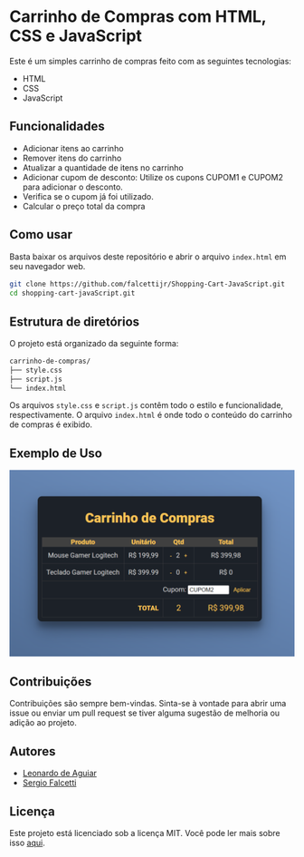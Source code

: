 Carrinho de Compras com HTML, CSS e JavaScript
==============================================

Este é um simples carrinho de compras feito com as seguintes tecnologias:

*   HTML
*   CSS
*   JavaScript

Funcionalidades
---------------

*   Adicionar itens ao carrinho
*   Remover itens do carrinho
*   Atualizar a quantidade de itens no carrinho
*   Adicionar cupom de desconto: Utilize os cupons CUPOM1 e CUPOM2 para adicionar o desconto.
*   Verifica se o cupom já foi utilizado.
*   Calcular o preço total da compra

Como usar
---------

Basta baixar os arquivos deste repositório e abrir o arquivo `index.html` em seu navegador web.

```bash
git clone https://github.com/falcettijr/Shopping-Cart-JavaScript.git
cd shopping-cart-javaScript.git
```

Estrutura de diretórios
-----------------------

O projeto está organizado da seguinte forma:

```text
carrinho-de-compras/
├── style.css
├── script.js
└── index.html
```

Os arquivos `style.css` e `script.js` contêm todo o estilo e funcionalidade, respectivamente.
O arquivo `index.html` é onde todo o conteúdo do carrinho de compras é exibido.

Exemplo de Uso
--------------

![imagem do carrinho de compras](carrinhoScreenshot2.png)

Contribuições
-------------

Contribuições são sempre bem-vindas. Sinta-se à vontade para abrir uma issue ou enviar um pull request se tiver alguma sugestão de melhoria ou adição ao projeto.

Autores
-------

*  [Leonardo de Aguiar](https://github.com/leoap)
*  [Sergio Falcetti](https://github.com/falcettijr)

Licença
-------

Este projeto está licenciado sob a licença MIT. Você pode ler mais sobre isso [aqui](https://opensource.org/licenses/MIT).